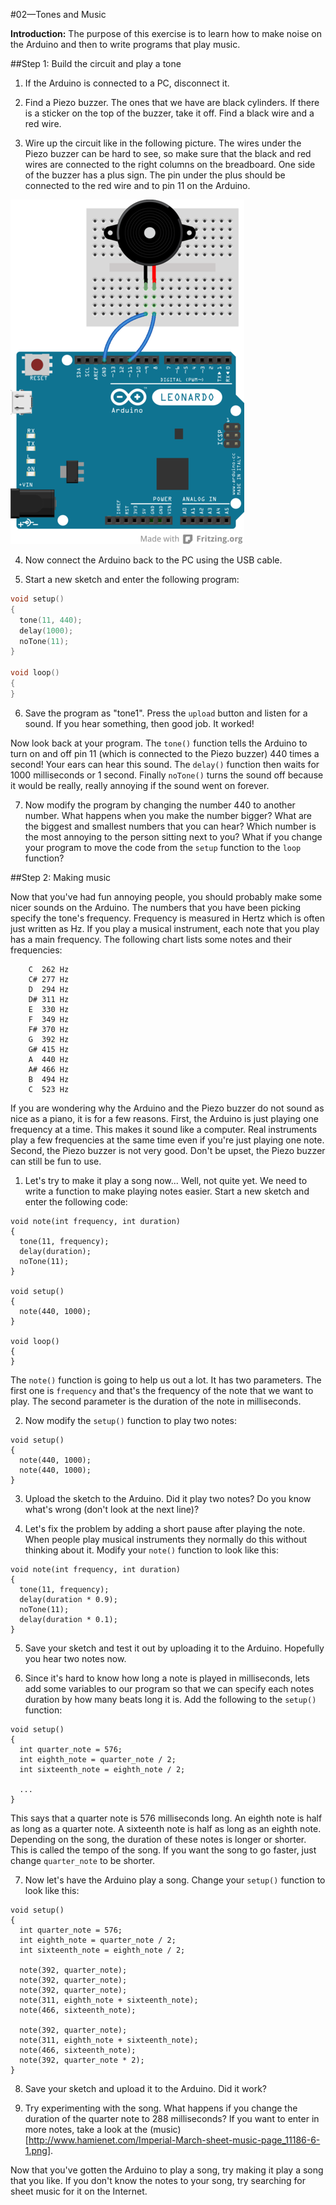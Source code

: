 #02—Tones and Music

__Introduction:__
The purpose of this exercise is to learn how to make noise on the Arduino and
then to write programs that play music.

##Step 1: Build the circuit and play a tone

1. If the Arduino is connected to a PC, disconnect it.

2. Find a Piezo buzzer. The ones that we have are black cylinders. If there is
a sticker on the top of the buzzer, take it off. Find a black wire and a red
wire.

3. Wire up the circuit like in the following picture. The wires under the Piezo
buzzer can be hard to see, so make sure that the black and red wires are
connected to the right columns on the breadboard. One side of the buzzer has
a plus sign. The pin under the plus should be connected to the red wire and to
pin 11 on the Arduino.

![Alt Circuit](circuit.png)

4. Now connect the Arduino back to the PC using the USB cable.

5. Start a new sketch and enter the following program:

```c
void setup()
{
  tone(11, 440);
  delay(1000);
  noTone(11);
} 

void loop()
{
}
```

6. Save the program as "tone1". Press the `upload` button and listen for a sound. If you
hear something, then good job. It worked!

Now look back at your program. The `tone()` function tells the Arduino to turn
on and off pin 11 (which is connected to the Piezo buzzer) 440 times a second!
Your ears can hear this sound. The `delay()` function then waits for 1000
milliseconds or 1 second. Finally `noTone()` turns the sound off because it
would be really, really annoying if the sound went on forever.

7. Now modify the program by changing the number 440 to another number. What
   happens when you make the number bigger? What are the biggest and smallest
   numbers that you can hear? Which number is the most annoying to the person
   sitting next to you? What if you change your program to move the code from
   the `setup` function to the `loop` function?

##Step 2: Making music

Now that you've had fun annoying people, you should probably make some nicer
sounds on the Arduino. The numbers that you have been picking specify the tone's
frequency. Frequency is measured in Hertz which is often just written as Hz.
If you play a musical instrument, each note that you play has a main frequency.
The following chart lists some notes and their frequencies:

```
    C  262 Hz
    C# 277 Hz
    D  294 Hz
    D# 311 Hz
    E  330 Hz
    F  349 Hz
    F# 370 Hz
    G  392 Hz
    G# 415 Hz
    A  440 Hz
    A# 466 Hz
    B  494 Hz
    C  523 Hz
```
If you are wondering why the Arduino and the Piezo buzzer do not sound as nice
as a piano, it is for a few reasons. First, the Arduino is just playing one
frequency at a time. This makes it sound like a computer. Real instruments play
a few frequencies at the same time even if you're just playing one note. Second,
the Piezo buzzer is not very good. Don't be upset, the Piezo buzzer can still be
fun to use.

1. Let's try to make it play a song now... Well, not quite yet. We need to write
   a function to make playing notes easier. Start a new sketch and enter the
   following code:

```shell
void note(int frequency, int duration)
{
  tone(11, frequency);
  delay(duration);
  noTone(11);
}

void setup()
{
  note(440, 1000);
}

void loop()
{
}
```

The `note()` function is going to help us out a lot. It has two parameters. The
first one is `frequency` and that's the frequency of the note that we want to
play. The second parameter is the duration of the note in milliseconds.

2. Now modify the `setup()` function to play two notes:

```shell
void setup()
{
  note(440, 1000);
  note(440, 1000);
}
```

3. Upload the sketch to the Arduino. Did it play two notes? Do you know what's
   wrong (don't look at the next line)?

4. Let's fix the problem by adding a short pause after playing the note. When
   people play musical instruments they normally do this without thinking about
   it. Modify your `note()` function to look like this:

```shell
void note(int frequency, int duration)
{
  tone(11, frequency);
  delay(duration * 0.9);
  noTone(11);
  delay(duration * 0.1);
}
```

5. Save your sketch and test it out by uploading it to the Arduino. Hopefully
   you hear two notes now.

6. Since it's hard to know how long a note is played in milliseconds, lets add
   some variables to our program so that we can specify each notes duration by
   how many beats long it is. Add the following to the `setup()` function:

```shell
void setup()
{
  int quarter_note = 576;
  int eighth_note = quarter_note / 2;
  int sixteenth_note = eighth_note / 2;
  
  ...
}
```

This says that a quarter note is 576 milliseconds long. An eighth note is
half as long as a quarter note. A sixteenth note is half as long as an eighth note.
Depending on the song, the duration of these notes is longer or shorter. This is
called the tempo of the song. If you want the song to go faster, just change
`quarter_note` to be shorter.

7. Now let's have the Arduino play a song. Change your `setup()` function to
   look like this:

```shell
void setup() 
{
  int quarter_note = 576;
  int eighth_note = quarter_note / 2;
  int sixteenth_note = eighth_note / 2;
  
  note(392, quarter_note);
  note(392, quarter_note);
  note(392, quarter_note);
  note(311, eighth_note + sixteenth_note);
  note(466, sixteenth_note);
  
  note(392, quarter_note);
  note(311, eighth_note + sixteenth_note);
  note(466, sixteenth_note);
  note(392, quarter_note * 2);
}
```

8. Save your sketch and upload it to the Arduino. Did it work?

9. Try experimenting with the song. What happens if you change the duration of
   the quarter note to 288 milliseconds? If you want to enter in more notes,
take a look at the
(music)[http://www.hamienet.com/Imperial-March-sheet-music-page_11186-6-1.png].

Now that you've gotten the Arduino to play a song, try making it play a song
that you like. If you don't know the notes to your song, try searching for sheet
music for it on the Internet.


